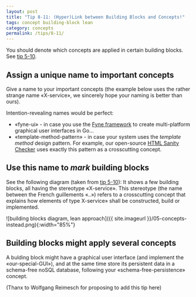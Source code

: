 ```yaml
---
layout: post
title: "Tip 8-11: (Hyper)Link between Building Blocks and Concepts!"
tags: concept building-block lean
category: concepts
permalink: /tips/8-11/
---
```


You should denote which concepts are applied in certain building blocks.
See [tip 5-10](/tips/5-10).


## Assign a unique name to important concepts
Give a name to your important concepts (the example below uses the rather strange name «X-service»,
we sincerely hope your naming is better than ours).

Intention-revealing names would be perfect:

* «fyne-ui» - in case you use the <a target="_blank" rel="noopener noreferrer nofollow" href="https://fyne.io">Fyne framework</a> to create multi-platform graphical user interfaces in Go... 
* «template-method-pattern» - in case your system uses the _template method_ design pattern. For example, our open-source <a target="_blank" rel="noopener noreferrer nofollow" href="https://aim42.github.io/htmlSanityCheck/arc42/About-This-Docu.html">HTML Sanity Checker</a> uses exactly this pattern as a crosscutting concept. 




## Use this name to _mark_ building blocks

See the following diagram (taken from [tip 5-10](/tips/5-10)): 
It shows a few building blocks, all having the stereotype «X-service». 
This stereotype (the name between the French guillements «..») refers to a crosscutting
concept that explains how elements of type X-service» shall be constructed,
build or implemented.

![building blocks diagram, lean approach]({{ site.imageurl }}/05-concepts-instead.png){:width="85%"}

## Building blocks might apply several concepts

A bulding block might have a graphical user interface (and implement the «our-special-GUI»),
and at the same time store its persistent data in a schema-free noSQL database,
following your «schema-free-persistence» concept.


(Thanx to Wolfgang Reimesch for proposing to add this tip here)
